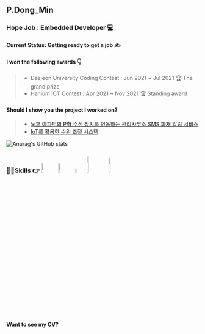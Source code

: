 ## P.Dong_Min

### Hope Job : Embedded Developer 💻

#### Current Status: Getting ready to get a job ✍

#### I won the following awards 👇
> - Daejeon University Coding Contest : Jun 2021 ~ Jul 2021 🏆 The grand prize 
> - Hanium ICT Contest : Apr 2021 ~ Nov 2021 🏆 Standing award

#### Should I show you the project I worked on? 
> - [노후 아파트의 P형 수신 장치를 연동하는 관리사무소 SMS 화재 알림 서비스](https://github.com/Park-Dong-Min/SMS-fire-notification-service-at-the-management-office-linking-P-type-reception-devices-in-old-apart)
> - [IoT를 활용한 수위 조절 시스템](https://github.com/SangGyun-J/Flood-prevention-automatic-water-level-control-pump-system)

![Anurag's GitHub stats](https://github-readme-stats.vercel.app/api?username=Park-Dong-Min&show_icons=true&theme=cobalt)

### 👨‍💻Skills 👉 <img src="https://img.shields.io/badge/Java-F37626?style=flat-square&logo=Java&logoColor=white" width="8%"/> <img src="https://img.shields.io/badge/C++-00599C?style=flat-square&logo=C%2B%2B&logoColor=white" width="8%"/> <img src="https://img.shields.io/badge/C-A8B9CC?style=flat-square&logo=C&logoColor=white" width="5.3%"/> <img src="https://img.shields.io/badge/Arduino-00979D?style=flat-square&logo=Arduino&logoColor=white" width="10.6%"/> <img src="https://img.shields.io/badge/Python-3776AB?style=flat-square&logo=Python&logoColor=white" width="10.1%"/>

#### Want to see my CV?

<!--
**Park-Dong-Min/Park-Dong-Min** is a ✨ _special_ ✨ repository because its `README.md` (this file) appears on your GitHub profile.

Here are some ideas to get you started:

- 🔭 I’m currently working on ...
- 🌱 I’m currently learning ...
- 👯 I’m looking to collaborate on ...
- 🤔 I’m looking for help with ...
- 💬 Ask me about ...
- 📫 How to reach me: ...
- 😄 Pronouns: ...
- ⚡ Fun fact: ...
-->
